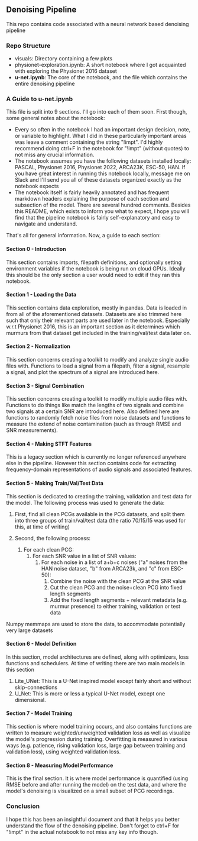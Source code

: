 ## Denoising Pipeline
This repo contains code associated with a neural network based denoising pipeline

### Repo Structure
- visuals: Directory containing a few plots
- physionet-exploration.ipynb: A short notebook where I got acquainted with exploring the Physionet 2016 dataset
- **u-net.ipynb**: The core of the notebook, and the file which contains the entire denoising pipeline

### A Guide to u-net.ipynb
This file is split into 9 sections. I'll go into each of them soon. First though, some general notes about the notebook:
- Every so often in the notebook I had an important design decision, note, or variable to highlight. What I did in these particularly important areas was leave a comment containing the string "!impt". I'd highly recommend doing ctrl+F in the notebook for "!impt" (without quotes) to not miss any crucial information.
- The notebook assumes you have the following datasets installed locally: PASCAL, Physionet 2016, Physionet 2022, ARCA23K, ESC-50, HAN. If you have great interest in running this notebook locally, message me on Slack and I'll send you all of these datasets organized exactly as the notebook expects
- The notebook itself is fairly heavily annotated and has frequent markdown headers explaining the purpose of each section and subsection of the model. There are several hundred comments. Besides this README, which exists to inform you what to expect,  I hope you will find that the pipeline notebook is fairly self-explanatory and easy to navigate and understand.
 
That's all for general information. Now, a guide to each section:

#### Section 0 - Introduction
This section contains imports, filepath definitions, and optionally setting environment variables if the notebook is being run on cloud GPUs. Ideally this should be the only section a user would need to edit if they ran this notebook.
#### Section 1 - Loading the Data
This section contains data exploration, mostly in pandas. Data is loaded in from all of the aforementioned datasets. Datasets are also trimmed here such that only their relevant parts are used later in the notebook. Especially w.r.t Physionet 2016, this is an important section as it determines which murmurs from that dataset get included in the training/val/test data later on.
#### Section 2 - Normalization
This section concerns creating a toolkit to modify and analyze single audio files with. Functions to load a signal from a filepath, filter a signal, resample a signal, and plot the spectrum of a signal are introduced here.
#### Section 3 - Signal Combination
This section concerns creating a toolkit to modify multiple audio files with. Functions to do things like match the lengths of two signals and combine two signals at a certain SNR are introduced here. Also defined here are functions to randomly fetch noise files from noise datasets and  functions to measure the extend of noise contamination (such as through RMSE and SNR measurements).
#### Section 4 - Making STFT Features
This is a legacy section which is currently no longer referenced anywhere else in the pipeline. However this section contains code for extracting frequency-domain representations of audio signals and associated features.  
#### Section 5 - Making Train/Val/Test Data
This section is dedicated to creating the training, validation and test data for the model. The following process was used to generate the data:

1. First, find all clean PCGs available in the PCG datasets, and split them into three groups of train/val/test data (the ratio 70/15/15 was used for this, at time of writing)

2. Second, the following process:
    1. For each clean PCG:
        1. For each SNR value in a list of SNR values:
            1. For each noise in a list of a+b+c noises ("a" noises from the HAN noise dataset, "b" from ARCA23k, and "c" from ESC-50):
               1. Combine the noise with the clean PCG at the SNR value
               2. Cut the clean PCG and the noise+clean PCG into fixed length segments
               3. Add the fixed length segments + relevant metadata (e.g. murmur presence) to either training, validation or test data
              
Numpy memmaps are used to store the data, to accommodate potentially very large datasets

#### Section 6 - Model Definition
In this section, model architectures are defined, along with optimizers, loss functions and schedulers. At time of writing there are two main models in this section
1. Lite_UNet: This is a U-Net inspired model except fairly short and without skip-connections
2. U_Net: This is more or less a typical U-Net model, except one dimensional.
#### Section 7 - Model Training
This section is where model training occurs, and also contains functions are written to measure weighted/unweighted validation loss as well as visualize the model's progression during training. Overfitting is measured in various ways (e.g. patience, rising validation loss, large gap between training and validation loss), using weighted validation loss.
#### Section 8 - Measuring Model Performance
This is the final section. It is where model performance is quantified (using RMSE before and after running the model) on the test data, and where the model's denoising is visualized on a small subset of PCG recordings. 

### Conclusion
I hope this has been an insightful document and that it helps you better understand the flow of the denoising pipeline. Don't forget to ctrl+F for "!impt" in the actual notebook to not miss any key info though. 
